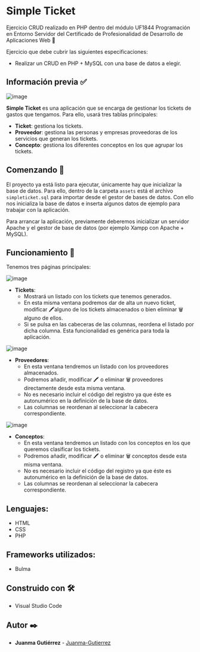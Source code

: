 # Simple Ticket
Ejercicio CRUD realizado en PHP dentro del módulo UF1844 Programación en Entorno Servidor del Certificado de Profesionalidad de Desarrollo de Aplicaciones Web 🧰


Ejercicio que debe cubrir las siguientes especificaciones:

- Realizar un CRUD en PHP + MySQL con una base de datos a elegir.

## Información previa ✅

![image](https://user-images.githubusercontent.com/101201349/190729993-472d3f9d-8eab-4b76-97f6-cb72350bd512.png)

**Simple Ticket** es una aplicación que se encarga de gestionar los tickets de gastos que tengamos. Para ello, usará tres tablas principales:

 - **Ticket**: gestiona los tickets.
 - **Proveedor**: gestiona las personas y empresas proveedoras de los servicios que generan los tickets.
 - **Concepto**: gestiona los diferentes conceptos en los que agrupar los tickets.

## Comenzando 🚀

El proyecto ya está listo para ejecutar, únicamente hay que inicializar la base de datos. Para ello, dentro de la carpeta `assets` está el archivo `simpleticket.sql` para importar desde el gestor de bases de datos. Con ello nos inicializa la base de datos e inserta algunos datos de ejemplo para trabajar con la aplicación.

Para arrancar la aplicación, previamente deberemos inicializar un servidor Apache y el gestor de base de datos (por ejemplo Xampp con Apache + MySQL).

## Funcionamiento 🔨

Tenemos tres páginas principales:

![image](https://user-images.githubusercontent.com/101201349/190728794-23220d00-9225-4b5e-a24a-f760945659d3.png)
-   **Tickets**:
    - Mostrará un listado con los tickets que tenemos generados.
    - En esta misma ventana podremos dar de alta un nuevo ticket, modificar 🖍alguno de los tickets almacenados o bien eliminar 🗑 alguno de ellos.
    - Si se pulsa en las cabeceras de las columnas, reordena el listado por dicha columna. Esta funcionalidad es genérica para toda la aplicación.

![image](https://user-images.githubusercontent.com/101201349/190729538-12f470ac-8eee-449b-ab21-9ffcfe770fd7.png)

-   **Proveedores**:
    - En esta ventana tendremos un listado con los proveedores almacenados.
    - Podremos añadir, modificar 🖍 o eliminar 🗑 proveedores directamente desde esta misma ventana.
    - No es necesario incluir el código del registro ya que éste es autonumérico en la definición de la base de datos.
    - Las columnas se reordenan al seleccionar la cabecera correspondiente.

![image](https://user-images.githubusercontent.com/101201349/190729839-a25e4fd4-e835-4da9-9b48-2f3d4be03a58.png)
-   **Conceptos**:
    - En esta ventana tendremos un listado con los conceptos en los que queremos clasificar los tickets.
    - Podremos añadir, modificar 🖍 o eliminar 🗑 conceptos desde esta misma ventana.
	- No es necesario incluir el código del registro ya que éste es autonumérico en la definición de la base de datos.
    - Las columnas se reordenan al seleccionar la cabecera correspondiente.


## Lenguajes:

-   HTML
-   CSS
-   PHP

## Frameworks utilizados:
- Bulma

## Construido con 🛠️

- Visual Studio Code

## Autor ✒️

-   **Juanma Gutiérrez** - [Juanma-Gutierrez](https://github.com/Juanma-Gutierrez)
